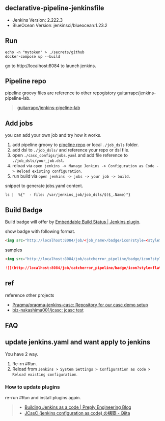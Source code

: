 ## declarative-pipeline-jenkinsfile

* Jenkins Version: 2.222.3
* BlueOcean Version: jenkinsci/blueocean:1.23.2

## Run

```shell
echo -n "mytoken" > ./secrets/github
docker-compose up --build
```

go to http://localhost:8084 to launch jenkins.

## Pipeline repo

pipeline groovy files are reference to other repogistory guitarrapc/jenkins-pipeline-lab.

> [guitarrapc/jenkins\-pipeline\-lab](https://github.com/guitarrapc/jenkins-pipeline-lab)

## Add jobs

you can add your own job and try how it works.

1. add pipeline groovy to [pipeline repo](https://github.com/guitarrapc/jenkins-pipeline-lab) or local `./job_dsls` folder.
1. add dsl to `./job_dsls/` and reference your repo or dsl file.
1. open `./casc_configs/jobs.yaml` and add file reference to `./job_dsls/your_job.dsl`.
1. reload via `open jenkins -> Manage Jenkins -> Configuration as Code -> Reload existing configuration`.
1. run build via `open jenkins -> jobs -> your job -> build`.

snippet to generate jobs.yaml content.

```shell
ls |  %{"  - file: /var/jenkins_job/job_dsls/$($_.Name)"}
```

## Build Badge

Build badge will offer by [Embeddable Build Status \| Jenkins plugin](https://plugins.jenkins.io/embeddable-build-status/).

show badge with following format.

```html
<img src="http://localhost:8084/job/<job_name>/badge/icon?style=<style>">
```

samples

```html
<img src="http://localhost:8084/job/catcherror_pipeline/badge/icon?style=flat">
```

```md
![](http://localhost:8084/job/catcherror_pipeline/badge/icon?style=flat)
```

## ref

reference other projects

* [Praqma/praqma\-jenkins\-casc: Repository for our casc demo setup](https://github.com/Praqma/praqma-jenkins-casc)
* [biz\-nakashima001/jcasc: jcasc test](https://github.com/biz-nakashima001/jcasc)


## FAQ

## update jenkins.yaml and want apply to jenkins

You have 2 way.
1. Re-rn #Run.
1. Reload from `Jenkins > System Settings > Configuration as code > Reload existing configuration`.

### How to update plugins

re-run #Run and install plugins again.

> * [Building Jenkins as a code \| Preply Engineering Blog](https://medium.com/preply-engineering/jenkins-omg-275e2df5d647)
> * [JCasC \(jenkins configuration as code\) の構築 \- Qiita](https://qiita.com/biz-nakashima001/items/03274d89c0aab3a22982)

